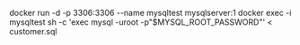 docker run -d -p 3306:3306 --name mysqltest mysqlserver:1
docker exec -i mysqltest sh -c 'exec mysql -uroot -p"$MYSQL_ROOT_PASSWORD"' < customer.sql